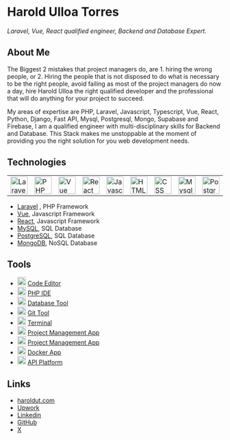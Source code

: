 # Harold Ulloa Torres
*Laravel, Vue, React qualified engineer, Backend and Database Expert.*

## About Me
The Biggest 2 mistakes that project managers do, are 1. hiring the wrong people, or 2. Hiring the people that is not disposed to do what is necessary to be the right people, avoid failing as most of the project managers do now a day, hire Harold Ulloa the right qualified developer and the professional that will do anything for your project to succeed.

My areas of expertise are PHP, Laravel, Javascript, Typescript, Vue, React, Python, Django, Fast API, Mysql, Postgresql, Mongo, Supabase and Firebase, I am a qualified engineer with multi-disciplinary skills for Backend and Database. This Stack makes me unstoppable at the moment of providing you the right solution for you web development needs.

## Technologies

<table>
  <tr>
    <td><img src="https://github.com/marwin1991/profile-technology-icons/assets/25181517/afcf1c98-544e-41fb-bf44-edba5e62809a" alt="Laravel Icon" width="40" height="40"/></td>
    <td><img src="https://user-images.githubusercontent.com/25181517/183570228-6a040b9f-3ddf-47a2-a201-743121dac664.png" alt="PHP Icon" width="40" height="40"/></td>
    <td><img src="https://user-images.githubusercontent.com/25181517/117448124-a2da9800-af3e-11eb-85d2-bd1b69b65603.png" alt="Vue Icon" width="40" height="40"/></td>
    <td><img src="https://user-images.githubusercontent.com/25181517/183897015-94a058a6-b86e-4e42-a37f-bf92061753e5.png" alt="React Icon" width="40" height="40"/></td>
    <td><img src="https://user-images.githubusercontent.com/25181517/117447155-6a868a00-af3d-11eb-9cfe-245df15c9f3f.png" alt="Javascript Icon" width="40" height="40"/></td>
    <td><img src="https://user-images.githubusercontent.com/25181517/192158954-f88b5814-d510-4564-b285-dff7d6400dad.png" alt="HTML Icon" width="40" height="40"/></td>
    <td><img src="https://user-images.githubusercontent.com/25181517/183898674-75a4a1b1-f960-4ea9-abcb-637170a00a75.png" alt="CSS Icon" width="40" height="40"/></td>
    <td><img src="https://user-images.githubusercontent.com/25181517/183896128-ec99105a-ec1a-4d85-b08b-1aa1620b2046.png" alt="Mysql Icon" width="40" height="40"/></td>
    <td><img src="https://user-images.githubusercontent.com/25181517/117208740-bfb78400-adf5-11eb-97bb-09072b6bedfc.png" alt="Postgre Icon" width="40" height="40"/></td>
    <td><img src="https://user-images.githubusercontent.com/25181517/182884177-d48a8579-2cd0-447a-b9a6-ffc7cb02560e.png" alt="MongoDB Icon" width="40" height="40"/></td>
  </tr>
</table>

* [Laravel](https://laravel.com/) , PHP Framework
* [Vue](https://vuejs.org/), Javascript Framework
* [React](https://react.dev/), Javascript Framework
* [MySQL](https://www.mysql.com/), SQL Database
* [PostgreSQL](https://www.postgresql.org/), SQL Database
* [MongoDB](https://www.mongodb.com/es), NoSQL Database

## Tools

* <img src="https://img.shields.io/badge/Visual%20Studio%20Code-007ACC?logo=visualstudiocode&logoColor=fff&style=plastic" alt="VSCode Icon" height="20"/> [Code Editor](https://code.visualstudio.com/)
* <img src="https://img.shields.io/badge/PhpStorm-000000?logo=PhpStorm&logoColor=white" alt="PHPStorm Icon" height="20"/></td> [PHP IDE](https://www.jetbrains.com/phpstorm/)
* <img src="https://img.shields.io/badge/Datagrip-green" alt="DataGrip Icon" height="20"/></td> [Database Tool](https://www.jetbrains.com/datagrip/)
* <img src="https://img.shields.io/badge/Fork-lightblue" alt="Fork Icon" height="20"/></td> [Git Tool](https://git-fork.com/)
* <img src="https://img.shields.io/badge/Warp-black" alt="Warp Icon" height="20"/></td> [Terminal](https://www.warp.dev/)
* <img src="https://img.shields.io/badge/JIRA-blue" alt="JIRA Icon" height="20"/></td> [Project Management App](https://www.atlassian.com/software/jira)
* <img src="https://img.shields.io/badge/ClickUp-7B68EE?style=flat&logo=ClickUp&logoColor=white" alt="ClickUp Icon" height="20"/> [Project Management App](https://clickup.com/)
* <img src="https://img.shields.io/badge/OrbStack-lightblue" alt="OrbStack Icon" height="20"/></td> [Docker App](https://orbstack.dev/)
* <img src="https://img.shields.io/badge/Postman-orange" alt="Postman Icon" height="20"/></td> [API Platform](https://www.postman.com/)


## Links
* [haroldut.com](https://www.haroldut.com/)
* [Upwork](https://www.upwork.com/freelancers/~01b4d79eb361bdbba7)
* [Linkedin](https://www.linkedin.com/in/haroldut/)
* [GitHub](https://github.com/haroldut)
* [X](https://x.com/ut_harold)



